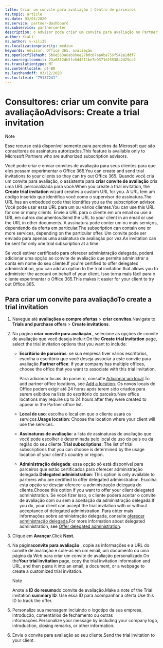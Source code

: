 ```yaml
---
title: Criar um convite para avaliação | Centro de parceiros
ms.topic: article
ms.date: 03/03/2020
ms.service: partner-dashboard
ms.subservice: partnercenter
description: o Advisor pode criar um convite para avaliação no Partner Center
author: XiaLi
ms.author: v-xili35
ms.localizationpriority: medium
keywords: Advisor, Office 365, avaliação
ms.openlocfilehash: 5b8e563a8ab8bee27bdc87aa0ba756f542a1ddf7
ms.sourcegitcommit: 23a03f2db5fe8d4211be7e9371d25838a2d25ca2
ms.translationtype: MT
ms.contentlocale: pt-BR
ms.lasthandoff: 03/12/2020
ms.locfileid: "79137241"
---
```

# <a name="advisors-create-a-trial-invitation"></a><span data-ttu-id="ad4bc-104">Consultores: criar um convite para avaliação</span><span class="sxs-lookup"><span data-stu-id="ad4bc-104">Advisors: Create a trial invitation</span></span>

> [!NOTE]
> <span data-ttu-id="ad4bc-105">Esse recurso está disponível somente para parceiros da Microsoft que são consultores de assinatura autorizados.</span><span class="sxs-lookup"><span data-stu-id="ad4bc-105">This feature is available only to Microsoft Partners who are authorized subscription advisors.</span></span> 

<span data-ttu-id="ad4bc-106">Você pode criar e enviar convites de avaliação para seus clientes para que eles possam experimentar o Office 365.</span><span class="sxs-lookup"><span data-stu-id="ad4bc-106">You can create and send trial invitations to your clients so they can try out Office 365.</span></span> <span data-ttu-id="ad4bc-107">Quando você cria um convite para avaliação, o assistente para **criar convite de avaliação** cria uma URL personalizada para você.</span><span class="sxs-lookup"><span data-stu-id="ad4bc-107">When you create a trial invitation, the **Create trial invitation** wizard creates a custom URL for you.</span></span> <span data-ttu-id="ad4bc-108">A URL tem um código inserido que identifica você como o supervisor de assinatura.</span><span class="sxs-lookup"><span data-stu-id="ad4bc-108">The URL has an embedded code that identifies you as the subscription advisor.</span></span> <span data-ttu-id="ad4bc-109">Você pode usar essa URL para um ou vários clientes.</span><span class="sxs-lookup"><span data-stu-id="ad4bc-109">You can use this URL for one or many clients.</span></span> <span data-ttu-id="ad4bc-110">Envie a URL para o cliente em um email ou use a URL em outros documentos.</span><span class="sxs-lookup"><span data-stu-id="ad4bc-110">Send the URL to your client in an email or use the URL in other documents.</span></span> <span data-ttu-id="ad4bc-111">A assinatura pode conter um ou mais serviços, dependendo da oferta em particular.</span><span class="sxs-lookup"><span data-stu-id="ad4bc-111">The subscription can contain one or more services, depending on the particular offer.</span></span> <span data-ttu-id="ad4bc-112">Um convite pode ser enviado para apenas uma assinatura de avaliação por vez.</span><span class="sxs-lookup"><span data-stu-id="ad4bc-112">An invitation can be sent for only one trial subscription at a time.</span></span>

<span data-ttu-id="ad4bc-113">Se você estiver certificado para oferecer administração delegada, poderá adicionar uma opção ao convite de avaliação que permite administrar a conta em nome do seu cliente.</span><span class="sxs-lookup"><span data-stu-id="ad4bc-113">If you're certified to offer delegated administration, you can add an option to the trial invitation that allows you to administer the account on behalf of your client.</span></span> <span data-ttu-id="ad4bc-114">Isso torna mais fácil para o cliente experimentar o Office 365.</span><span class="sxs-lookup"><span data-stu-id="ad4bc-114">This makes it easier for your client to try out Office 365.</span></span>

## <a name="to-create-a-trial-invitation"></a><span data-ttu-id="ad4bc-115">Para criar um convite para avaliação</span><span class="sxs-lookup"><span data-stu-id="ad4bc-115">To create a trial invitation</span></span>

1. <span data-ttu-id="ad4bc-116">Navegue até **avaliações e compre ofertas** > **criar convites**.</span><span class="sxs-lookup"><span data-stu-id="ad4bc-116">Navigate to **Trials and purchase offers** > **Create invitations**.</span></span>

2. <span data-ttu-id="ad4bc-117">Na página **criar convite para avaliação** , selecione as opções de convite de avaliação que você deseja incluir:</span><span class="sxs-lookup"><span data-stu-id="ad4bc-117">On the **Create trial invitation** page, select the trial invitation options that you want to include:</span></span>

    - <span data-ttu-id="ad4bc-118">**Escritório de parceiros**: se sua empresa tiver vários escritórios, escolha o escritório que você deseja associar a este convite para avaliação.</span><span class="sxs-lookup"><span data-stu-id="ad4bc-118">**Partner office**: If your company has multiple offices, choose the office that you want to associate with this trial invitation.</span></span>

        <span data-ttu-id="ad4bc-119">Para adicionar locais do parceiro, consulte [Adicionar um local](manage-locations.md).</span><span class="sxs-lookup"><span data-stu-id="ad4bc-119">To add partner office locations, see [Add a location](manage-locations.md).</span></span> <span data-ttu-id="ad4bc-120">Os novos locais do Office podem exigir até 24 horas após terem sido criados para serem exibidos na lista do escritório do parceiro.</span><span class="sxs-lookup"><span data-stu-id="ad4bc-120">New office locations may require up to 24 hours after they were created to appear in the Partner office list.</span></span>

    - <span data-ttu-id="ad4bc-121">**Local de uso**: escolha o local em que o cliente usará os serviços.</span><span class="sxs-lookup"><span data-stu-id="ad4bc-121">**Usage location**: Choose the location where your client will use the services.</span></span>
    - <span data-ttu-id="ad4bc-122">**Assinaturas de avaliação**: a lista de assinaturas de avaliação que você pode escolher é determinada pelo local de uso do país ou da região do seu cliente.</span><span class="sxs-lookup"><span data-stu-id="ad4bc-122">**Trial subscriptions**: The list of trial subscriptions that you can choose is determined by the usage location of your client's country or region.</span></span>
    - <span data-ttu-id="ad4bc-123">**Administração delegada**: essa opção só está disponível para parceiros que estão certificados para oferecer administração delegada.</span><span class="sxs-lookup"><span data-stu-id="ad4bc-123">**Delegated administration**: This option is only available to partners who are certified to offer delegated administration.</span></span> <span data-ttu-id="ad4bc-124">Escolha esta opção se desejar oferecer a administração delegada do cliente.</span><span class="sxs-lookup"><span data-stu-id="ad4bc-124">Choose this option if you want to offer your client delegated administration.</span></span> <span data-ttu-id="ad4bc-125">Se você fizer isso, o cliente poderá aceitar o convite de avaliação com ou sem a aceitação da administração delegada.</span><span class="sxs-lookup"><span data-stu-id="ad4bc-125">If you do, your client can accept the trial invitation with or without acceptance of delegated administration.</span></span> <span data-ttu-id="ad4bc-126">Para obter mais informações sobre administração delegada, consulte [oferecer administração delegada](customers_revoke_admin_privileges.md).</span><span class="sxs-lookup"><span data-stu-id="ad4bc-126">For more information about delegated administration, see [Offer delegated administration](customers_revoke_admin_privileges.md).</span></span>

3. <span data-ttu-id="ad4bc-127">Clique em **Avançar**.</span><span class="sxs-lookup"><span data-stu-id="ad4bc-127">Click **Next**.</span></span>

4. <span data-ttu-id="ad4bc-128">Na página**convite para avaliação** , copie as informações e a URL do convite de avaliação e cole-as em um email, um documento ou uma página da Web para criar um convite de avaliação personalizado.</span><span class="sxs-lookup"><span data-stu-id="ad4bc-128">On the**Your trial invitation** page, copy the trial invitation information and URL, and then paste it into an email, a document, or a webpage to create a customized trial invitation.</span></span>

    > [!NOTE]
    > <span data-ttu-id="ad4bc-129">Anote a **ID do resumo**do convite de avaliação.</span><span class="sxs-lookup"><span data-stu-id="ad4bc-129">Make a note of the Trial invitation **summary ID**.</span></span> <span data-ttu-id="ad4bc-130">Use essa ID para acompanhar a oferta.</span><span class="sxs-lookup"><span data-stu-id="ad4bc-130">Use this ID to track the offer.</span></span>

5. <span data-ttu-id="ad4bc-131">Personalize sua mensagem incluindo o logotipo da sua empresa, introdução, comentários de fechamento ou outras informações.</span><span class="sxs-lookup"><span data-stu-id="ad4bc-131">Personalize your message by including your company logo, introduction, closing remarks, or other information.</span></span>

6. <span data-ttu-id="ad4bc-132">Envie o convite para avaliação ao seu cliente.</span><span class="sxs-lookup"><span data-stu-id="ad4bc-132">Send the trial invitation to your client.</span></span>
